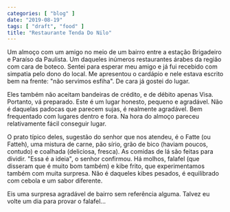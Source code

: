 ```yaml
---
categories: [ "blog" ]
date: "2019-08-19"
tags: [ "draft", "food" ]
title: "Restaurante Tenda Do Nilo"
---
```

Um almoço com um amigo no meio de um bairro entre a estação Brigadeiro
e Paraíso da Paulista. Um daqueles inúmeros restaurantes árabes da
região com cara de boteco. Sentei para esperar meu amigo e já fui
recebido com simpatia pelo dono do local. Me apresentou o cardápio e
nele estava escrito bem na frente: "não servimos esfiha". De cara já
gostei do lugar.

Eles também não aceitam bandeiras de crédito, e de débito apenas
Visa. Portanto, vá preparado. Este é um lugar honesto, pequeno e
agradável. Não é daquelas padocas que parecem sujas, é realmente
agradável. Bem frequentado com lugares dentro e fora. Na hora do almoço
pareceu relativamente fácil conseguir lugar.

O prato típico deles, sugestão do senhor que nos atendeu, é o Fatte
(ou Fatteh), uma mistura de carne, pão sírio, grão de bico (haviam
poucos, contudo) e coalhada (deliciosa, fresca). As comidas de lá
são feitas para dividir. "Essa é a ideia", o senhor confirmou. Há
molhos, falafel (que disseram que é muito bom também) e kibe frito,
que experimentamos também com muita surpresa. Não é daqueles kibes
pesados, é equilibrado com cebola e um sabor diferente.

Eis uma surpresa agradável de bairro sem referência alguma. Talvez eu
volte um dia para provar o falafel...
